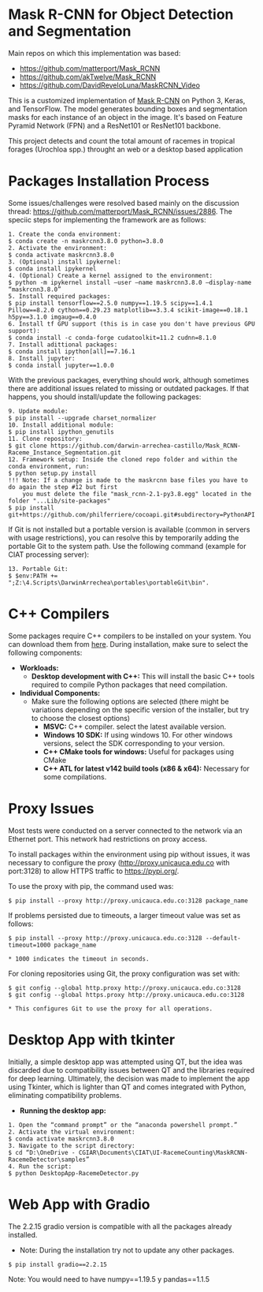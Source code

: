 # Mask R-CNN for Object Detection and Segmentation

Main repos on which this implementation was based:

* https://github.com/matterport/Mask_RCNN
* https://github.com/akTwelve/Mask_RCNN
* https://github.com/DavidReveloLuna/MaskRCNN_Video

This is a customized implementation of [Mask R-CNN](https://arxiv.org/abs/1703.06870) on Python 3, Keras, and TensorFlow. The model generates bounding boxes and segmentation masks for each instance of an object in the image. It's based on Feature Pyramid Network (FPN) and a ResNet101 or ResNet101 backbone. 

This project detects and count the total amount of racemes in tropical forages (Urochloa spp.) throught an web or a desktop based application

# Packages Installation Process
Some issues/challenges were resolved based mainly on the discussion thread: https://github.com/matterport/Mask_RCNN/issues/2886.
The speciic steps for implementing the framework are as follows:

```
1. Create the conda environment:
$ conda create -n maskrcnn3.8.0 python=3.8.0
2. Activate the environment:
$ conda activate maskrcnn3.8.0
3. (Optional) install ipykernel:
$ conda install ipykernel
4. (Optional) Create a kernel assigned to the environment:
$ python -m ipykernel install –user –name maskrcnn3.8.0 –display-name “maskrcnn3.8.0”
5. Install required packages:
$ pip install tensorflow==2.5.0 numpy==1.19.5 scipy==1.4.1 Pillow==8.2.0 cython==0.29.23 matplotlib==3.3.4 scikit-image==0.18.1 h5py==3.1.0 imgaug==0.4.0
6. Install tf GPU support (this is in case you don't have previous GPU support):
$ conda install -c conda-forge cudatoolkit=11.2 cudnn=8.1.0
7. Install adittional packages:
$ conda install ipython[all]==7.16.1
8. Install jupyter:
$ conda install jupyter==1.0.0
```
With the previous packages, everything should work, although sometimes there are additional issues related to missing or outdated  packages. If that happens, you should install/update the following packages:
```
9. Update module:
$ pip install --upgrade charset_normalizer
10. Install additional module:
$ pip install ipython_genutils
11. Clone repository:
$ git clone https://github.com/darwin-arrechea-castillo/Mask_RCNN-Raceme_Instance_Segmentation.git
12. Framework setup: Inside the cloned repo folder and within the conda environment, run:
$ python setup.py install
!!! Note: If a change is made to the maskrcnn base files you have to do again the step #12 but first
    you must delete the file "mask_rcnn-2.1-py3.8.egg" located in the folder "...Lib/site-packages"
$ pip install git+https://github.com/philferriere/cocoapi.git#subdirectory=PythonAPI
```



If Git is not installed but a portable version is available (common in servers with usage restrictions), you can resolve this by temporarily adding the portable Git to the system path. Use the following command (example for CIAT processing server):
```
13. Portable Git:
$ $env:PATH += ";Z:\4.Scripts\DarwinArrechea\portables\portableGit\bin".
```

# C++ Compilers
Some packages require C++ compilers to be installed on your system. You can download them from [here](https://visualstudio.microsoft.com/es/visual-cpp-build-tools/). During installation, make sure to select the following components:
- **Workloads:**
  - **Desktop development with C++:** This will install the basic C++ tools required to compile Python packages that need compilation.
- **Individual Components:**
  - Make sure the following options are selected (there might be variations depending on the specific version of the installer, but try to choose the closest options)
      - **MSVC:** C++ compiler. select the latest available version.
      - **Windows 10 SDK:** If using windows 10. For other windows versions, select the SDK corresponding to your version.
      - **C++ CMake tools for windows:** Useful for packages using CMake
      - **C++ ATL for latest v142 build tools (x86 & x64):** Necessary for some compilations.

# Proxy Issues
Most tests were conducted on a server connected to the network via an Ethernet port. This network had restrictions on proxy access.

To install packages within the environment using pip without issues, it was necessary to configure the proxy (http://proxy.unicauca.edu.co with port:3128) to allow HTTPS traffic to https://pypi.org/. 

To use the proxy with pip, the command used was:
```
$ pip install --proxy http://proxy.unicauca.edu.co:3128 package_name
```

If problems persisted due to timeouts, a larger timeout value was set as follows:
```
$ pip install --proxy http://proxy.unicauca.edu.co:3128 --default-timeout=1000 package_name

* 1000 indicates the timeout in seconds.
```

For cloning repositories using Git, the proxy configuration was set with:
```
$ git config --global http.proxy http://proxy.unicauca.edu.co:3128
$ git config --global https.proxy http://proxy.unicauca.edu.co:3128

* This configures Git to use the proxy for all operations.
```

# Desktop App with tkinter
Initially, a simple desktop app was attempted using QT, but the idea was discarded due to compatibility issues between QT and the libraries required for deep learning. Ultimately, the decision was made to implement the app using Tkinter, which is lighter than QT and comes integrated with Python, eliminating compatibility problems.
- **Running the desktop app:**
```
1. Open the “command prompt” or the “anaconda powershell prompt.”
2. Activate the virtual environment:
$ conda activate maskrcnn3.8.0
3. Navigate to the script directory:
$ cd “D:\OneDrive - CGIAR\Documents\CIAT\UI-RacemeCounting\MaskRCNN-RacemeDetector\samples”
4. Run the script:
$ python DesktopApp-RacemeDetector.py
```


# Web App with Gradio
The 2.2.15 gradio version is compatible with all the packages already installed.

* Note: During the installation try not to update any other packages.
```
$ pip install gradio==2.2.15
```
Note: You would need to have numpy==1.19.5 y pandas==1.1.5

